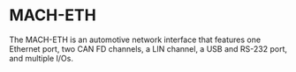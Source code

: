 # MACH-ETH
The MACH-ETH is an automotive network interface that features one Ethernet port, two CAN FD channels, a LIN channel, a USB and RS-232 port, and multiple I/Os.
